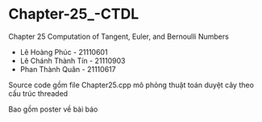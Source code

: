 # Chapter-25_-CTDL
Chapter 25  Computation of Tangent, Euler, and Bernoulli Numbers
 + Lê Hoàng Phúc - 21110601
 + Lê Chánh Thành Tín - 21110903
 + Phan Thành Quân - 21110617
 
Source code gồm file Chapter25.cpp mô phỏng thuật toán duyệt cây theo cấu trúc threaded 

Bao gồm poster về bài báo

